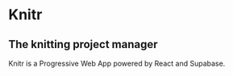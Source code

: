 # Knitr
## The knitting project manager

Knitr is a Progressive Web App powered by React and Supabase.
